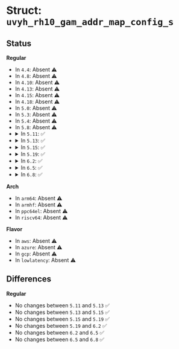 # Struct: <code>uvyh_rh10_gam_addr_map_config_s</code>

## Status
<b>Regular</b>
<ul>
<li>
In <code>4.4</code>: Absent ⚠️
</li>
<li>
In <code>4.8</code>: Absent ⚠️
</li>
<li>
In <code>4.10</code>: Absent ⚠️
</li>
<li>
In <code>4.13</code>: Absent ⚠️
</li>
<li>
In <code>4.15</code>: Absent ⚠️
</li>
<li>
In <code>4.18</code>: Absent ⚠️
</li>
<li>
In <code>5.0</code>: Absent ⚠️
</li>
<li>
In <code>5.3</code>: Absent ⚠️
</li>
<li>
In <code>5.4</code>: Absent ⚠️
</li>
<li>
In <code>5.8</code>: Absent ⚠️
</li>
<li>
<details>
<summary>In <code>5.11</code>: ✅</summary>

```c
struct uvyh_rh10_gam_addr_map_config_s {
    long unsigned int undef_0_5;
    long unsigned int n_skt;
    long unsigned int undef_9_11;
    long unsigned int ls_enable;
    long unsigned int undef_13_15;
    long unsigned int mk_tme_keyid_bits;
    long unsigned int rsvd_20_63;
};
```
</details>
</li>
<li>
<details>
<summary>In <code>5.13</code>: ✅</summary>

```c
struct uvyh_rh10_gam_addr_map_config_s {
    long unsigned int undef_0_5;
    long unsigned int n_skt;
    long unsigned int undef_9_11;
    long unsigned int ls_enable;
    long unsigned int undef_13_15;
    long unsigned int mk_tme_keyid_bits;
    long unsigned int rsvd_20_63;
};
```
</details>
</li>
<li>
<details>
<summary>In <code>5.15</code>: ✅</summary>

```c
struct uvyh_rh10_gam_addr_map_config_s {
    long unsigned int undef_0_5;
    long unsigned int n_skt;
    long unsigned int undef_9_11;
    long unsigned int ls_enable;
    long unsigned int undef_13_15;
    long unsigned int mk_tme_keyid_bits;
    long unsigned int rsvd_20_63;
};
```
</details>
</li>
<li>
<details>
<summary>In <code>5.19</code>: ✅</summary>

```c
struct uvyh_rh10_gam_addr_map_config_s {
    long unsigned int undef_0_5;
    long unsigned int n_skt;
    long unsigned int undef_9_11;
    long unsigned int ls_enable;
    long unsigned int undef_13_15;
    long unsigned int mk_tme_keyid_bits;
    long unsigned int rsvd_20_63;
};
```
</details>
</li>
<li>
<details>
<summary>In <code>6.2</code>: ✅</summary>

```c
struct uvyh_rh10_gam_addr_map_config_s {
    long unsigned int undef_0_5;
    long unsigned int n_skt;
    long unsigned int undef_9_11;
    long unsigned int ls_enable;
    long unsigned int undef_13_15;
    long unsigned int mk_tme_keyid_bits;
    long unsigned int rsvd_20_63;
};
```
</details>
</li>
<li>
<details>
<summary>In <code>6.5</code>: ✅</summary>

```c
struct uvyh_rh10_gam_addr_map_config_s {
    long unsigned int undef_0_5;
    long unsigned int n_skt;
    long unsigned int undef_9_11;
    long unsigned int ls_enable;
    long unsigned int undef_13_15;
    long unsigned int mk_tme_keyid_bits;
    long unsigned int rsvd_20_63;
};
```
</details>
</li>
<li>
<details>
<summary>In <code>6.8</code>: ✅</summary>

```c
struct uvyh_rh10_gam_addr_map_config_s {
    long unsigned int undef_0_5;
    long unsigned int n_skt;
    long unsigned int undef_9_11;
    long unsigned int ls_enable;
    long unsigned int undef_13_15;
    long unsigned int mk_tme_keyid_bits;
    long unsigned int rsvd_20_63;
};
```
</details>
</li>
</ul>
<b>Arch</b>
<ul>
<li>
In <code>arm64</code>: Absent ⚠️
</li>
<li>
In <code>armhf</code>: Absent ⚠️
</li>
<li>
In <code>ppc64el</code>: Absent ⚠️
</li>
<li>
In <code>riscv64</code>: Absent ⚠️
</li>
</ul>
<b>Flavor</b>
<ul>
<li>
In <code>aws</code>: Absent ⚠️
</li>
<li>
In <code>azure</code>: Absent ⚠️
</li>
<li>
In <code>gcp</code>: Absent ⚠️
</li>
<li>
In <code>lowlatency</code>: Absent ⚠️
</li>
</ul>

## Differences
<b>Regular</b>
<ul>
<li>
No changes between <code>5.11</code> and <code>5.13</code> ✅
</li>
<li>
No changes between <code>5.13</code> and <code>5.15</code> ✅
</li>
<li>
No changes between <code>5.15</code> and <code>5.19</code> ✅
</li>
<li>
No changes between <code>5.19</code> and <code>6.2</code> ✅
</li>
<li>
No changes between <code>6.2</code> and <code>6.5</code> ✅
</li>
<li>
No changes between <code>6.5</code> and <code>6.8</code> ✅
</li>
</ul>
